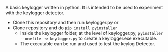 A basic keylogger written in python. It is intended to be used to experiment with the keylogger detector.
- Clone this repository and then run keylogger.py
or
- Clone repository and do `pip install pyinstaller`
  - Inside the keylogger folder, at the level of keylogger.py, `pyinstaller --onefile -w keylogger.py` to create a keylogger.exe executable.
  - The executable can be run and used to test the keylog Detector.
